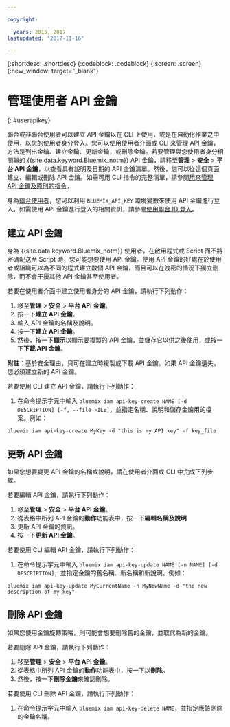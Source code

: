 ```yaml
---

copyright:

  years: 2015, 2017
lastupdated: "2017-11-16"

---
```


{:shortdesc: .shortdesc}
{:codeblock: .codeblock}
{:screen: .screen}
{:new_window: target="_blank"}

# 管理使用者 API 金鑰
{: #userapikey}

聯合或非聯合使用者可以建立 API 金鑰以在 CLI 上使用，或是在自動化作業之中使用，以您的使用者身分登入。您可以使用使用者介面或 CLI 來管理 API 金鑰，方法是列出金鑰、建立金鑰、更新金鑰，或刪除金鑰。若要管理與您使用者身分相關聯的 {{site.data.keyword.Bluemix_notm}} API 金鑰，請移至**管理** &gt; **安全** &gt; **平台 API 金鑰**，以查看具有說明及日期的 API 金鑰清單。然後，您可以從這個頁面建立、編輯或刪除 API 金鑰。如需可用 CLI 指令的完整清單，請參閱[用來管理 API 金鑰及原則的指令](/docs/cli/reference/bluemix_cli/bx_cli.html#bx_commands_iam)。

身為[聯合使用者](/docs/admin/adminpublic.html#federatedid)，您可以利用 `BLUEMIX_API_KEY` 環境變數來使用 API 金鑰進行登入。如需使用 API 金鑰進行登入的相關資訊，請參閱[使用聯合 ID 登入](/docs/iam/login_fedid.html)。

## 建立 API 金鑰

身為 {{site.data.keyword.Bluemix_notm}} 使用者，在啟用程式或 Script 而不將密碼配送至 Script 時，您可能想要使用 API 金鑰。使用 API 金鑰的好處在於使用者或組織可以為不同的程式建立數個 API 金鑰，而且可以在洩密的情況下獨立刪除，而不會干擾其他 API 金鑰甚至使用者。

若要在使用者介面中建立使用者身分的 API 金鑰，請執行下列動作：

1. 移至**管理** &gt; **安全** &gt; **平台 API 金鑰**。
2. 按一下**建立 API 金鑰**。
3. 輸入 API 金鑰的名稱及說明。
4. 按一下**建立 API 金鑰**。
5. 然後，按一下**顯示**以顯示要複製的 API 金鑰，並儲存它以供之後使用，或按一下**下載 API 金鑰**。

**附註**：基於安全理由，只可在建立時複製或下載 API 金鑰。如果 API 金鑰遺失，您必須建立新的 API 金鑰。

若要使用 CLI 建立 API 金鑰，請執行下列動作：

1. 在命令提示字元中輸入 `bluemix iam api-key-create NAME [-d DESCRIPTION] [-f, --file FILE]`，並指定名稱、說明和儲存金鑰用的檔案。例如：

```
bluemix iam api-key-create MyKey -d "this is my API key" -f key_file
``` 


## 更新 API 金鑰

如果您想要變更 API 金鑰的名稱或說明，請在使用者介面或 CLI 中完成下列步驟。

若要編輯 API 金鑰，請執行下列動作：

1. 移至**管理** &gt; **安全** &gt; **平台 API 金鑰**。
2. 從表格中所列 API 金鑰的**動作**功能表中，按一下**編輯名稱及說明** 
3. 更新 API 金鑰的資訊。
4. 按一下**更新 API 金鑰**。

若要使用 CLI 編輯 API 金鑰，請執行下列動作：

1. 在命令提示字元中輸入 `bluemix iam api-key-update NAME [-n NAME] [-d DESCRIPTION]`，並指定金鑰的舊名稱、新名稱和新說明。例如：

```
bluemix iam api-key-update MyCurrentName -n MyNewName -d "the new description of my key"
```

## 刪除 API 金鑰

如果您使用金鑰旋轉策略，則可能會想要刪除舊的金鑰，並取代為新的金鑰。

若要刪除 API 金鑰，請執行下列動作： 

1. 移至**管理** &gt; **安全** &gt; **平台 API 金鑰**。
2. 從表格中所列 API 金鑰的**動作**功能表中，按一下以**刪除**。
3. 然後，按一下**刪除金鑰**來確認刪除。

若要使用 CLI 刪除 API 金鑰，請執行下列動作：
1. 在命令提示字元中輸入 `bluemix iam api-key-delete NAME`，並指定應該刪除的金鑰名稱。
